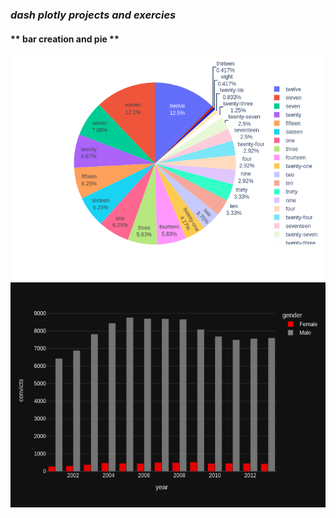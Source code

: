### _dash plotly projects and exercies_
#### ** bar creation and pie  ** <br>
![bar creation and pie](https://github.com/ahmedasadmin/dash_plotly-/blob/main/images/fig1.png)
<br>
![bar image](https://github.com/ahmedasadmin/dash_plotly-/blob/main/images/bar.png)
